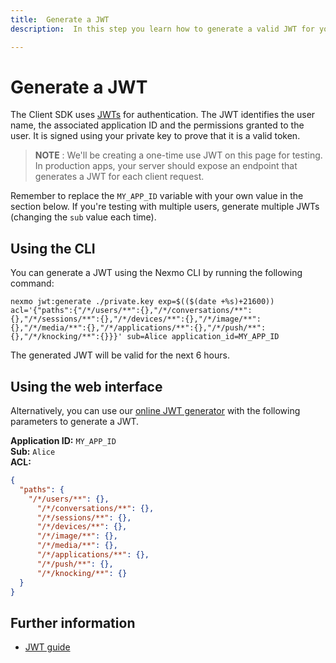```yaml
---
title:  Generate a JWT
description:  In this step you learn how to generate a valid JWT for your Client SDK Application.

---
```


Generate a JWT
==============

The Client SDK uses [JWTs](/concepts/guides/authentication#json-web-tokens-jwt) for authentication. The JWT identifies the user name, the associated application ID and the permissions granted to the user. It is signed using your private key to prove that it is a valid token.

> **NOTE** : We'll be creating a one-time use JWT on this page for testing. In production apps, your server should expose an endpoint that generates a JWT for each client request.

Remember to replace the `MY_APP_ID` variable with your own value in the section below. If you're testing with multiple users, generate multiple JWTs (changing the `sub` value each time).

Using the CLI
-------------

You can generate a JWT using the Nexmo CLI by running the following command:

```shell
nexmo jwt:generate ./private.key exp=$(($(date +%s)+21600)) acl='{"paths":{"/*/users/**":{},"/*/conversations/**":{},"/*/sessions/**":{},"/*/devices/**":{},"/*/image/**":{},"/*/media/**":{},"/*/applications/**":{},"/*/push/**":{},"/*/knocking/**":{}}}' sub=Alice application_id=MY_APP_ID
```

The generated JWT will be valid for the next 6 hours.

Using the web interface
-----------------------

Alternatively, you can use our [online JWT generator](/jwt) with the following parameters to generate a JWT.

**Application ID:** `MY_APP_ID`  
**Sub:** `Alice`  
**ACL:** 

```json
{
  "paths": {
    "/*/users/**": {},
      "/*/conversations/**": {},
      "/*/sessions/**": {},
      "/*/devices/**": {},
      "/*/image/**": {},
      "/*/media/**": {},
      "/*/applications/**": {},
      "/*/push/**": {},
      "/*/knocking/**": {}
  }
}
```

Further information
-------------------

* [JWT guide](/concepts/guides/authentication#json-web-tokens-jwt)

